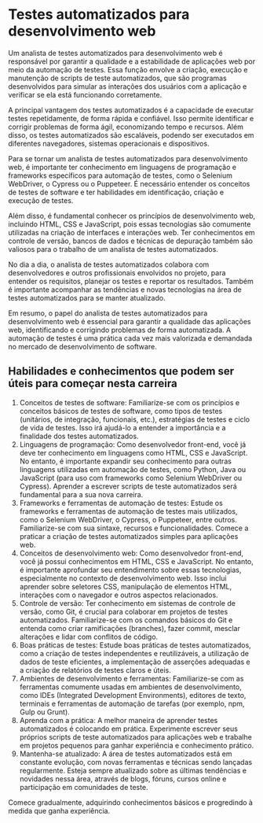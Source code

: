 # Testes automatizados para desenvolvimento web

Um analista de testes automatizados para desenvolvimento web é responsável por garantir a qualidade e a estabilidade de aplicações web por meio da automação de testes. Essa função envolve a criação, execução e manutenção de scripts de teste automatizados, que são programas desenvolvidos para simular as interações dos usuários com a aplicação e verificar se ela está funcionando corretamente.

A principal vantagem dos testes automatizados é a capacidade de executar testes repetidamente, de forma rápida e confiável. Isso permite identificar e corrigir problemas de forma ágil, economizando tempo e recursos. Além disso, os testes automatizados são escaláveis, podendo ser executados em diferentes navegadores, sistemas operacionais e dispositivos.

Para se tornar um analista de testes automatizados para desenvolvimento web, é importante ter conhecimento em linguagens de programação e frameworks específicos para automação de testes, como o Selenium WebDriver, o Cypress ou o Puppeteer. É necessário entender os conceitos de testes de software e ter habilidades em identificação, criação e execução de testes.

Além disso, é fundamental conhecer os princípios de desenvolvimento web, incluindo HTML, CSS e JavaScript, pois essas tecnologias são comumente utilizadas na criação de interfaces e interações web. Ter conhecimentos em controle de versão, bancos de dados e técnicas de depuração também são valiosos para o trabalho de um analista de testes automatizados.

No dia a dia, o analista de testes automatizados colabora com desenvolvedores e outros profissionais envolvidos no projeto, para entender os requisitos, planejar os testes e reportar os resultados. Também é importante acompanhar as tendências e novas tecnologias na área de testes automatizados para se manter atualizado.

Em resumo, o papel do analista de testes automatizados para desenvolvimento web é essencial para garantir a qualidade das aplicações web, identificando e corrigindo problemas de forma automatizada. A automação de testes é uma prática cada vez mais valorizada e demandada no mercado de desenvolvimento de software.

## Habilidades e conhecimentos que podem ser úteis para começar nesta carreira

1. Conceitos de testes de software: Familiarize-se com os princípios e conceitos básicos de testes de software, como tipos de testes (unitários, de integração, funcionais, etc.), estratégias de testes e ciclo de vida de testes. Isso irá ajudá-lo a entender a importância e a finalidade dos testes automatizados.
2. Linguagens de programação: Como desenvolvedor front-end, você já deve ter conhecimento em linguagens como HTML, CSS e JavaScript. No entanto, é importante expandir seu conhecimento para outras linguagens utilizadas em automação de testes, como Python, Java ou JavaScript (para uso com frameworks como Selenium WebDriver ou Cypress). Aprender a escrever scripts de teste automatizados será fundamental para a sua nova carreira.
3. Frameworks e ferramentas de automação de testes: Estude os frameworks e ferramentas de automação de testes mais utilizados, como o Selenium WebDriver, o Cypress, o Puppeteer, entre outros. Familiarize-se com sua sintaxe, recursos e funcionalidades. Comece a praticar a criação de testes automatizados simples para aplicações web.
4. Conceitos de desenvolvimento web: Como desenvolvedor front-end, você já possui conhecimentos em HTML, CSS e JavaScript. No entanto, é importante aprofundar seu entendimento sobre essas tecnologias, especialmente no contexto de desenvolvimento web. Isso inclui aprender sobre seletores CSS, manipulação de elementos HTML, interações com o navegador e outros aspectos relacionados.
5. Controle de versão: Ter conhecimento em sistemas de controle de versão, como Git, é crucial para colaborar em projetos de testes automatizados. Familiarize-se com os comandos básicos do Git e entenda como criar ramificações (branches), fazer commit, mesclar alterações e lidar com conflitos de código.
6. Boas práticas de testes: Estude boas práticas de testes automatizados, como a criação de testes independentes e reutilizáveis, a utilização de dados de teste eficientes, a implementação de asserções adequadas e a criação de relatórios de testes claros e úteis.
7. Ambientes de desenvolvimento e ferramentas: Familiarize-se com as ferramentas comumente usadas em ambientes de desenvolvimento, como IDEs (Integrated Development Environments), editores de texto, terminais e ferramentas de automação de tarefas (por exemplo, npm, Gulp ou Grunt).
8. Aprenda com a prática: A melhor maneira de aprender testes automatizados é colocando em prática. Experimente escrever seus próprios scripts de teste automatizados para aplicações web e trabalhe em projetos pequenos para ganhar experiência e conhecimento prático.
9. Mantenha-se atualizado: A área de testes automatizados está em constante evolução, com novas ferramentas e técnicas sendo lançadas regularmente. Esteja sempre atualizado sobre as últimas tendências e novidades nessa área, através de blogs, fóruns, cursos online e participação em comunidades de teste.

Comece gradualmente, adquirindo conhecimentos básicos e progredindo à medida que ganha experiência.
